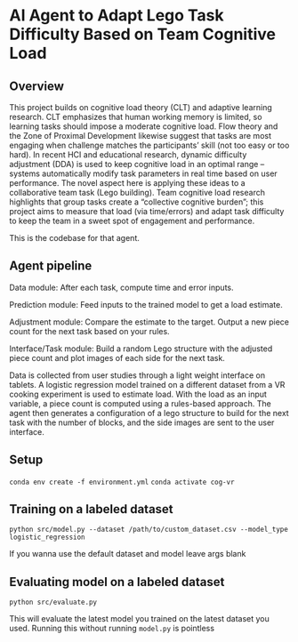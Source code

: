 # AI Agent to Adapt Lego Task Difficulty Based on Team Cognitive Load

## Overview
This project builds on cognitive load theory (CLT) and adaptive learning research. CLT emphasizes that human working memory is limited, so learning tasks should impose a moderate cognitive load​. Flow theory and the Zone of Proximal Development likewise suggest that tasks are most engaging when challenge matches the participants’ skill (not too easy or too hard)​. In recent HCI and educational research, dynamic difficulty adjustment (DDA) is used to keep cognitive load in an optimal range – systems automatically modify task parameters in real time based on user performance​. The novel aspect here is applying these ideas to a collaborative team task (Lego building). Team cognitive load research highlights that group tasks create a “collective cognitive burden”​; this project aims to measure that load (via time/errors) and adapt task difficulty to keep the team in a sweet spot of engagement and performance.

This is the codebase for that agent.

## Agent pipeline

Data module: After each task, compute time and error inputs.

Prediction module: Feed inputs to the trained model to get a load estimate.

Adjustment module: Compare the estimate to the target. Output a new piece count for the next task based on your rules.

Interface/Task module: Build a random Lego structure with the adjusted piece count and plot images of each side for the next task.

Data is collected from user studies through a light weight interface on tablets. A logistic regression model trained on a different dataset from a VR cooking experiment is used to estimate load. With the load as an input variable, a piece count is computed using a rules-based approach. The agent then generates a configuration of a lego structure to build for the next task with the number of blocks, and the side images are sent to the user interface.

## Setup
```conda env create -f environment.yml```
```conda activate cog-vr```

## Training on a labeled dataset
```python src/model.py --dataset /path/to/custom_dataset.csv --model_type logistic_regression``` 

If you wanna use the default dataset and model leave args blank

## Evaluating model on a labeled dataset
```python src/evaluate.py``` 

This will evaluate the latest model you trained on the latest dataset you used. Running this without running ```model.py``` is pointless
